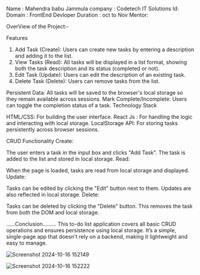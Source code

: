 Name : Mahendra babu Jammula 
company : Codetech IT Solutions 
Id: 
Domain : FrontEnd Devloper 
Duration : oct to Nov 
Mentor:  

OverView of the Project:-  

Features
1. Add Task (Create): Users can create new tasks by entering a description and adding it to the list.
2. View Tasks (Read): All tasks will be displayed in a list format, showing both the task description and its status (completed or not).
3. Edit Task (Update): Users can edit the description of an existing task.
4. Delete Task (Delete): Users can remove tasks from the list.
   
Persistent Data: All tasks will be saved to the browser's local storage so they remain available across sessions.
Mark Complete/Incomplete: Users can toggle the completion status of a task.
Technology Stack

HTML/CSS: For building the user interface.
React Js : For handling the logic and interacting with local storage.
LocalStorage API: For storing tasks persistently across browser sessions. 

CRUD Functionality
Create:

The user enters a task in the input box and clicks "Add Task".
The task is added to the list and stored in local storage.
Read:

When the page is loaded, tasks are read from local storage and displayed.
Update:

Tasks can be edited by clicking the "Edit" button next to them.
Updates are also reflected in local storage.
Delete:

Tasks can be deleted by clicking the "Delete" button.
This removes the task from both the DOM and local storage.

......Conclusion.........
This to-do list application covers all basic CRUD operations and ensures persistence using local storage. It’s a simple, single-page app that doesn't rely on a backend, making it lightweight and easy to manage.


![Screenshot 2024-10-16 152149](https://github.com/user-attachments/assets/e7179121-8fd0-4dc1-9e60-c680dfea4444)

![Screenshot 2024-10-16 152222](https://github.com/user-attachments/assets/c6f5261f-85b0-4bd3-8419-40abb61b115c)
